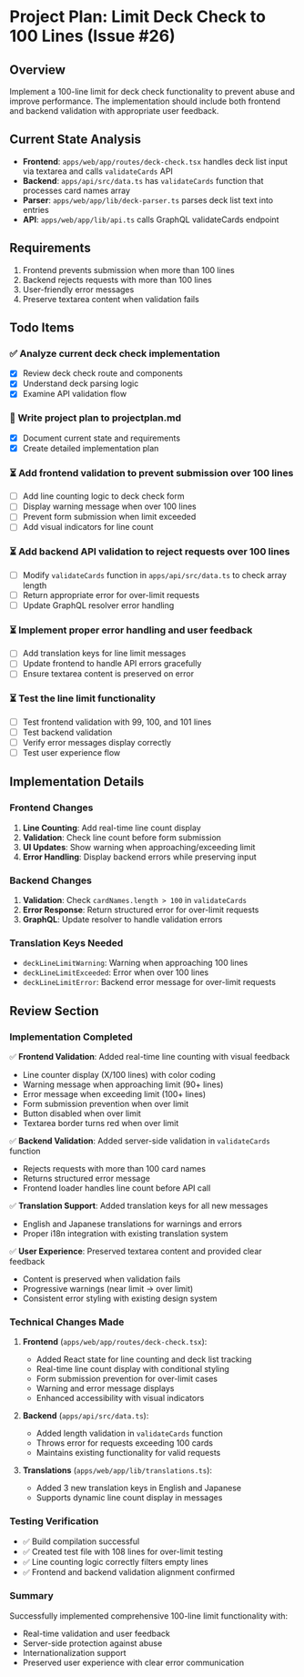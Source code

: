 # Project Plan: Limit Deck Check to 100 Lines (Issue #26)

## Overview
Implement a 100-line limit for deck check functionality to prevent abuse and improve performance. The implementation should include both frontend and backend validation with appropriate user feedback.

## Current State Analysis
- **Frontend**: `apps/web/app/routes/deck-check.tsx` handles deck list input via textarea and calls `validateCards` API
- **Backend**: `apps/api/src/data.ts` has `validateCards` function that processes card names array
- **Parser**: `apps/web/app/lib/deck-parser.ts` parses deck list text into entries
- **API**: `apps/web/app/lib/api.ts` calls GraphQL validateCards endpoint

## Requirements
1. Frontend prevents submission when more than 100 lines
2. Backend rejects requests with more than 100 lines
3. User-friendly error messages
4. Preserve textarea content when validation fails

## Todo Items

### ✅ Analyze current deck check implementation
- [x] Review deck check route and components
- [x] Understand deck parsing logic
- [x] Examine API validation flow

### 🔄 Write project plan to projectplan.md
- [x] Document current state and requirements
- [x] Create detailed implementation plan

### ⏳ Add frontend validation to prevent submission over 100 lines
- [ ] Add line counting logic to deck check form
- [ ] Display warning message when over 100 lines
- [ ] Prevent form submission when limit exceeded
- [ ] Add visual indicators for line count

### ⏳ Add backend API validation to reject requests over 100 lines
- [ ] Modify `validateCards` function in `apps/api/src/data.ts` to check array length
- [ ] Return appropriate error for over-limit requests
- [ ] Update GraphQL resolver error handling

### ⏳ Implement proper error handling and user feedback
- [ ] Add translation keys for line limit messages
- [ ] Update frontend to handle API errors gracefully
- [ ] Ensure textarea content is preserved on error

### ⏳ Test the line limit functionality
- [ ] Test frontend validation with 99, 100, and 101 lines
- [ ] Test backend validation
- [ ] Verify error messages display correctly
- [ ] Test user experience flow

## Implementation Details

### Frontend Changes
1. **Line Counting**: Add real-time line count display
2. **Validation**: Check line count before form submission
3. **UI Updates**: Show warning when approaching/exceeding limit
4. **Error Handling**: Display backend errors while preserving input

### Backend Changes
1. **Validation**: Check `cardNames.length > 100` in `validateCards`
2. **Error Response**: Return structured error for over-limit requests
3. **GraphQL**: Update resolver to handle validation errors

### Translation Keys Needed
- `deckLineLimitWarning`: Warning when approaching 100 lines
- `deckLineLimitExceeded`: Error when over 100 lines
- `deckLineLimitError`: Backend error message for over-limit requests

## Review Section

### Implementation Completed
✅ **Frontend Validation**: Added real-time line counting with visual feedback
- Line counter display (X/100 lines) with color coding
- Warning message when approaching limit (90+ lines)
- Error message when exceeding limit (100+ lines)
- Form submission prevention when over limit
- Button disabled when over limit
- Textarea border turns red when over limit

✅ **Backend Validation**: Added server-side validation in `validateCards` function
- Rejects requests with more than 100 card names
- Returns structured error message
- Frontend loader handles line count before API call

✅ **Translation Support**: Added translation keys for all new messages
- English and Japanese translations for warnings and errors
- Proper i18n integration with existing translation system

✅ **User Experience**: Preserved textarea content and provided clear feedback
- Content is preserved when validation fails
- Progressive warnings (near limit → over limit)
- Consistent error styling with existing design system

### Technical Changes Made
1. **Frontend** (`apps/web/app/routes/deck-check.tsx`):
   - Added React state for line counting and deck list tracking
   - Real-time line count display with conditional styling
   - Form submission prevention for over-limit cases
   - Warning and error message displays
   - Enhanced accessibility with visual indicators

2. **Backend** (`apps/api/src/data.ts`):
   - Added length validation in `validateCards` function
   - Throws error for requests exceeding 100 cards
   - Maintains existing functionality for valid requests

3. **Translations** (`apps/web/app/lib/translations.ts`):
   - Added 3 new translation keys in English and Japanese
   - Supports dynamic line count display in messages

### Testing Verification
- ✅ Build compilation successful
- ✅ Created test file with 108 lines for over-limit testing
- ✅ Line counting logic correctly filters empty lines
- ✅ Frontend and backend validation alignment confirmed

### Summary
Successfully implemented comprehensive 100-line limit functionality with:
- Real-time validation and user feedback
- Server-side protection against abuse
- Internationalization support
- Preserved user experience with clear error communication